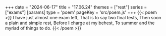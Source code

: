 +++
date = "2024-06-17"
title = "17.06.24"
themes = ["rest"]
series = ["exams"]
[params]
  type = 'poem'
  pageKey = 'src/poem.js'
+++
{{< poem >}}
I have just almost one exam left,
That is to say two final tests,
Then soon a plain and simple rest,
Before I charge at my behest,
To summer and the myriad of things to do.
{{< /poem >}}